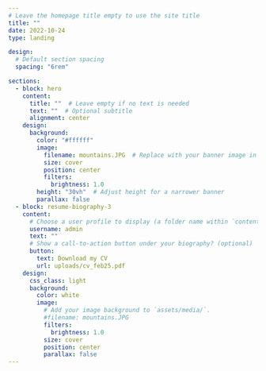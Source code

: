 ```yaml
---
# Leave the homepage title empty to use the site title
title: ""
date: 2022-10-24
type: landing

design:
  # Default section spacing
  spacing: "6rem"

sections:
  - block: hero
    content:
      title: ""  # Leave empty if no text is needed
      text: ""  # Optional subtitle
      alignment: center
    design:
      background:
        color: "#ffffff"
        image:
          filename: mountains.JPG  # Replace with your banner image in `assets/media/`
          size: cover
          position: center
          filters:
            brightness: 1.0
        height: "30vh"  # Adjust height for a narrower banner
        parallax: false
  - block: resume-biography-3
    content:
      # Choose a user profile to display (a folder name within `content/authors/`)
      username: admin
      text: ""
      # Show a call-to-action button under your biography? (optional)
      button:
        text: Download my CV
        url: uploads/cv_feb25.pdf
    design:
      css_class: light
      background:
        color: white
        image:
          # Add your image background to `assets/media/`.
          #filename: mountains.JPG
          filters:
            brightness: 1.0
          size: cover
          position: center
          parallax: false
---
```

